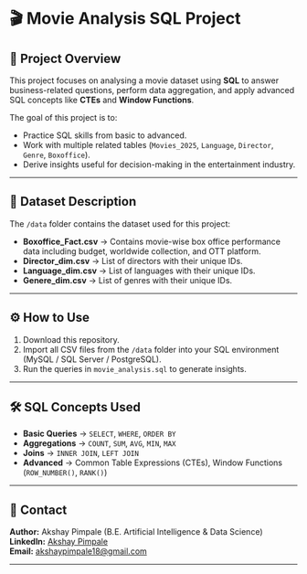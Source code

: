 # 🎬 Movie Analysis SQL Project

## 📌 Project Overview
This project focuses on analysing a movie dataset using **SQL** to answer business-related questions, perform data aggregation, and apply advanced SQL concepts like **CTEs** and **Window Functions**.

The goal of this project is to:
- Practice SQL skills from basic to advanced.
- Work with multiple related tables (`Movies_2025`, `Language`, `Director`, `Genre`, `Boxoffice`).
- Derive insights useful for decision-making in the entertainment industry.

---

## 📂 Dataset Description
The `/data` folder contains the dataset used for this project:

- **Boxoffice_Fact.csv** → Contains movie-wise box office performance data including budget, worldwide collection, and OTT platform.
- **Director_dim.csv** → List of directors with their unique IDs.
- **Language_dim.csv** → List of languages with their unique IDs.
- **Genere_dim.csv** → List of genres with their unique IDs.

---

## ⚙ How to Use
1. Download this repository.
2. Import all CSV files from the `/data` folder into your SQL environment (MySQL / SQL Server / PostgreSQL).
3. Run the queries in `movie_analysis.sql` to generate insights.

---

## 🛠 SQL Concepts Used
- **Basic Queries** → `SELECT`, `WHERE`, `ORDER BY`
- **Aggregations** → `COUNT`, `SUM`, `AVG`, `MIN`, `MAX`
- **Joins** → `INNER JOIN`, `LEFT JOIN`
- **Advanced** → Common Table Expressions (CTEs), Window Functions (`ROW_NUMBER()`, `RANK()`)

---

## 📧 Contact
**Author:** Akshay Pimpale (B.E. Artificial Intelligence & Data Science)
**LinkedIn:** [Akshay Pimpale](https://www.linkedin.com/in/alwaysakki18/)  
**Email:** akshaypimpale18@gmail.com

---
